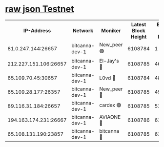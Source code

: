 [raw json Testnet](https://rpc-check.bcat.stavr.tech/bcat/rpc-bcat-result.json)
=


<table><tr><th>IP-Address</th><th>Network</th><th>Moniker</th><th>Latest Block Height</th><th>Earliest Block Height</th><th>Catching Up</th><th>Tx Index</th><th>Voting Power</th><th>Scan Time</th></tr><tr><td>81.0.247.144:26657</td><td>bitcanna-dev-1</td><td>New_peer 🟢</td><td>6108784</td><td>1</td><td>False</td><td>on</td><td>0</td><td>2024-01-23T11:18:35.329702471UTC</td></tr><tr><td>212.227.151.106:26657</td><td>bitcanna-dev-1</td><td>El-Jay's 🔴</td><td>6108785</td><td>4670391</td><td>False</td><td>on</td><td>2218164</td><td>2024-01-23T11:18:42.201943385UTC</td></tr><tr><td>65.109.70.45:30657</td><td>bitcanna-dev-1</td><td>L0vd 🔴</td><td>6108784</td><td>4828155</td><td>False</td><td>on</td><td>7920</td><td>2024-01-23T11:18:35.708586321UTC</td></tr><tr><td>65.109.28.177:26357</td><td>bitcanna-dev-1</td><td>New_peer 🔴</td><td>6108785</td><td>4952911</td><td>False</td><td>on</td><td>2237067</td><td>2024-01-23T11:18:42.979816498UTC</td></tr><tr><td>89.116.31.184:26657</td><td>bitcanna-dev-1</td><td>cardex 🟢</td><td>6108785</td><td>5185001</td><td>False</td><td>on</td><td>0</td><td>2024-01-23T11:18:42.597073403UTC</td></tr><tr><td>194.163.174.231:26667</td><td>bitcanna-dev-1</td><td>AVIAONE 🔴</td><td>6108786</td><td>6100981</td><td>False</td><td>on</td><td>1949865</td><td>2024-01-23T11:18:49.920373185UTC</td></tr><tr><td>65.108.131.190:23857</td><td>bitcanna-dev-1</td><td>bitcanna 🔴</td><td>6108785</td><td>6104785</td><td>False</td><td>off</td><td>82269</td><td>2024-01-23T11:18:43.423484625UTC</td></tr></table>